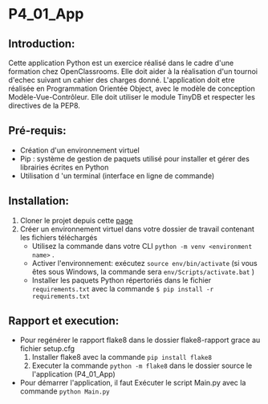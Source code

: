 # P4_01_App
## Introduction:

Cette application Python est un exercice réalisé dans le cadre d\'une formation chez OpenClassrooms.
Elle doit aider à la réalisation d\'un tournoi d\'echec suivant un cahier des charges donné.
L\'application doit etre réalisée en Programmation Orientée Object, avec le modèle de conception Modèle-Vue-Contrôleur.
Elle doit utiliser le module TinyDB et respecter les directives de la PEP8.

## Pré-requis:

- Création d'un environnement virtuel
- Pip : système de gestion de paquets utilisé pour installer et gérer des librairies écrites en Python
- Utilisation d \'un terminal (interface en ligne de commande)

## Installation:

1. Cloner le projet depuis cette [page](https://github.com/RenoFar/P4_01_App "page")
2. Créer un environnement virtuel dans votre dossier de travail contenant les fichiers téléchargés
	- Utilisez la commande dans votre CLI `python -m venv <environment name>`  .
	- Activer l'environnement: exécutez `source env/bin/activate`  (si vous êtes sous Windows, la commande sera `env/Scripts/activate.bat`  )
	- Installer les paquets Python répertoriés dans le fichier `requirements.txt`
		avec la commande `$ pip install -r requirements.txt`

## Rapport et execution:

- Pour regénérer le rapport flake8 dans le dossier flake8-rapport grace au fichier setup.cfg
	1. Installer flake8 avec la commande `pip install flake8` 
	2. Executer la commande `python -m flake8` dans le dossier source le l'application (P4_01_App)
- Pour démarrer l'application, il faut Exécuter le script Main.py avec la commande `python Main.py`
